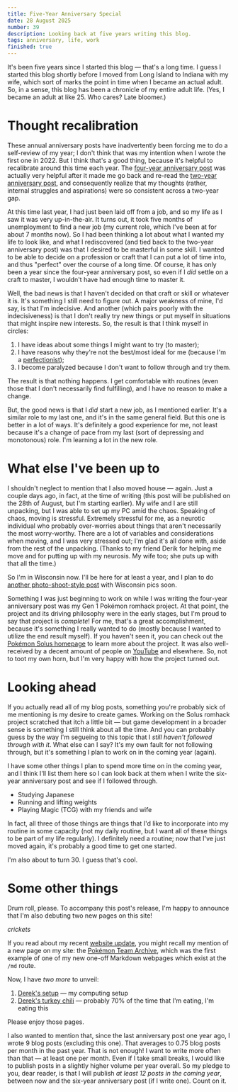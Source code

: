 ```yaml
---
title: Five-Year Anniversary Special
date: 28 August 2025
number: 39
description: Looking back at five years writing this blog.
tags: anniversary, life, work
finished: true
---
```


It's been five years since I started this blog — that's a long time. I guess I started this blog shortly before I moved from Long Island to Indiana with my wife, which sort of marks the point in time when I became an actual adult. So, in a sense, this blog has been a chronicle of my entire adult life. (Yes, I became an adult at like 25. Who cares? Late bloomer.)

# Thought recalibration

These annual anniversary posts have inadvertently been forcing me to do a self-review of my year; I don't think that was my intention when I wrote the first one in 2022. But I think that's a good thing, because it's helpful to recalibrate around this time each year. The [four-year anniversary post](/blog/four-year-anniversary) was actually very helpful after it made me go back and re-read the [two-year anniversary post](/blog/two-year-anniversary), and consequently realize that my thoughts (rather, internal struggles and aspirations) were so consistent across a two-year gap.

At this time last year, I had just been laid off from a job, and so my life as I saw it was very up-in-the-air. It turns out, it took five months of unemployment to find a new job (my current role, which I've been at for about 7 months now). So I had been thinking a lot about what I wanted my life to look like, and what I rediscovered (and tied back to the two-year anniversary post) was that I desired to be masterful in some skill. I wanted to be able to decide on a profession or craft that I can put a lot of time into, and thus "perfect" over the course of a long time. Of course, it has only been a year since the four-year anniversary post, so even if I _did_ settle on a craft to master, I wouldn't have had enough time to master it.

Well, the bad news is that I haven't decided on that craft or skill or whatever it is. It's something I still need to figure out. A major weakness of mine, I'd say, is that I'm indecisive. And another (which pairs poorly with the indecisiveness) is that I don't really try new things or put myself in situations that might inspire new interests. So, the result is that I think myself in circles:

1. I have ideas about some things I might want to try (to master);
2. I have reasons why they're not the best/most ideal for me (because I'm a [perfectionist](/blog/perfectionism));
3. I become paralyzed because I don't want to follow through and try them.

The result is that nothing happens. I get comfortable with routines (even those that I don't necessarily find fulfilling), and I have no reason to make a change.

But, the good news is that I _did_ start a new job, as I mentioned earlier. It's a similar role to my last one, and it's in the same general field. But this one is better in a lot of ways. It's definitely a good experience for me, not least because it's a change of pace from my last (sort of depressing and monotonous) role. I'm learning a lot in the new role.

# What else I've been up to

I shouldn't neglect to mention that I also moved house — again. Just a couple days ago, in fact, at the time of writing (this post will be published on the 28th of August, but I'm starting earlier). My wife and I are still unpacking, but I was able to set up my PC amid the chaos. Speaking of chaos, moving is stressful. Extremely stressful for me, as a neurotic individual who probably over-worries about things that aren't necessarily the most worry-worthy. There are a lot of variables and considerations when moving, and I was very stressed out; I'm glad it's all done with, aside from the rest of the unpacking. (Thanks to my friend Derik for helping me move and for putting up with my neurosis. My wife too; she puts up with that all the time.)

So I'm in Wisconsin now. I'll be here for at least a year, and I plan to do [another photo-shoot-style post](/blog/indiana-photos) with Wisconsin pics soon.

Something I was just beginning to work on while I was writing the four-year anniversary post was my Gen 1 Pokémon romhack project. At that point, the project and its driving philosophy were in the early stages, but I'm proud to say that project is _complete_! For me, that's a great accomplishment, because it's something I really wanted to do (mostly because I wanted to utilize the end result myself). If you haven't seen it, you can check out the [Pokémon Solus homepage](https://pokemonsolus.com/) to learn more about the project. It was also well-received by a decent amount of people on [YouTube](https://www.youtube.com/playlist?list=PL-k9sS5iGL6s5MF3GIJqLIPA4662JPsxz) and elsewhere. So, not to toot my own horn, but I'm very happy with how the project turned out.

# Looking ahead

If you actually read all of my blog posts, something you're probably sick of me mentioning is my desire to create games. Working on the Solus romhack project scratched that itch a little bit — but game development in a broader sense is something I still think about all the time. And you can probably guess by the way I'm segueing to this topic that I _still haven't followed through with it_. What else can I say? It's my own fault for not following through, but it's something I plan to work on in the coming year (again).

I have some other things I plan to spend more time on in the coming year, and I think I'll list them here so I can look back at them when I write the six-year anniversary post and see if I followed through.

- Studying Japanese
- Running and lifting weights
- Playing Magic (TCG) with my friends and wife

In fact, all three of those things are things that I'd like to incorporate into my routine in some capacity (not my daily routine, but I want all of these things to be part of my life regularly). I definitely need a routine; now that I've just moved again, it's probably a good time to get one started.

I'm also about to turn 30. I guess that's cool.

# Some other things

Drum roll, please. To accompany this post's release, I'm happy to announce that I'm also debuting two new pages on this site!

_crickets_

If you read about my recent [website update](/blog/big-website-update), you might recall my mention of a new page on my site: the [Pokémon Team Archive](/md/pokemon-teams), which was the first example of one of my new one-off Markdown webpages which exist at the `/md` route. 

Now, I have _two more_ to unveil:

1. [Derek's setup](/md/setup) — my computing setup
2. [Derek's turkey chili](/md/chili) — probably 70% of the time that I'm eating, I'm eating this

Please enjoy those pages.

I also wanted to mention that, since the last anniversary post one year ago, I wrote 9 blog posts (excluding this one). That averages to 0.75 blog posts per month in the past year. That is not enough! I want to write more often than that — at least one per month. Even if I take small breaks, I would like to publish posts in a slightly higher volume per year overall. So my pledge to you, dear reader, is that I will publish _at least 12 posts in the coming year_, between now and the six-year anniversary post (if I write one). Count on it.